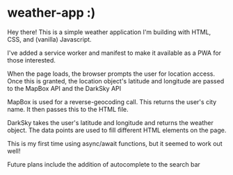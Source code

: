 # weather-app :)

Hey there! This is a simple weather application I'm building with HTML, CSS, and (vanilla) Javascript.

I've added a service worker and manifest to make it available as a PWA for those interested.

When the page loads, the browser prompts the user for location access. Once this is granted, the location object's latitude and longitude are passed to the MapBox API and the DarkSky API 

MapBox is used for a reverse-geocoding call. This returns the user's city name. It then passes this to the HTML file. 

DarkSky takes the user's latitude and longitude and returns the weather object. The data points are used to fill different HTML elements on the page.

This is my first time using async/await functions, but it seemed to work out well!

Future plans include the addition of autocomplete to the search bar

